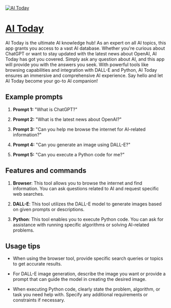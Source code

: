 [![AI Today](https://files.oaiusercontent.com/file-WrNtZLn3fMAUIz9TooNIC5vj?se=2123-10-14T03%3A25%3A53Z&sp=r&sv=2021-08-06&sr=b&rscc=max-age%3D31536000%2C%20immutable&rscd=attachment%3B%20filename%3Df3bd6069-9c6f-42c4-8a48-225bdfb8b96d.png&sig=cQyZDwCb1Tawizg2FqZngGSuELmvrW6cnOmPRD1iN9Y%3D)](https://chat.openai.com/g/g-4SR97unOA-ai-today)

# [AI Today](https://chat.openai.com/g/g-4SR97unOA-ai-today)

AI Today is the ultimate AI knowledge hub! As an expert on all AI topics, this app grants you access to a vast AI database. Whether you're curious about ChatGPT or want to stay updated with the latest news about OpenAI, AI Today has got you covered. Simply ask any question about AI, and this app will provide you with the answers you seek. With powerful tools like browsing capabilities and integration with DALL-E and Python, AI Today ensures an immersive and comprehensive AI experience. Say hello and let AI Today become your go-to AI companion!

## Example prompts

1. **Prompt 1:** "What is ChatGPT?"

2. **Prompt 2:** "What is the latest news about OpenAI?"

3. **Prompt 3:** "Can you help me browse the internet for AI-related information?"

4. **Prompt 4:** "Can you generate an image using DALL-E?"

5. **Prompt 5:** "Can you execute a Python code for me?"

## Features and commands

1. **Browser**: This tool allows you to browse the internet and find information. You can ask questions related to AI and request specific web searches.

2. **DALL-E**: This tool utilizes the DALL-E model to generate images based on given prompts or descriptions.

3. **Python**: This tool enables you to execute Python code. You can ask for assistance with running specific algorithms or solving AI-related problems.

## Usage tips

- When using the browser tool, provide specific search queries or topics to get accurate results.

- For DALL-E image generation, describe the image you want or provide a prompt that can guide the model in creating the desired image.

- When executing Python code, clearly state the problem, algorithm, or task you need help with. Specify any additional requirements or constraints if necessary.